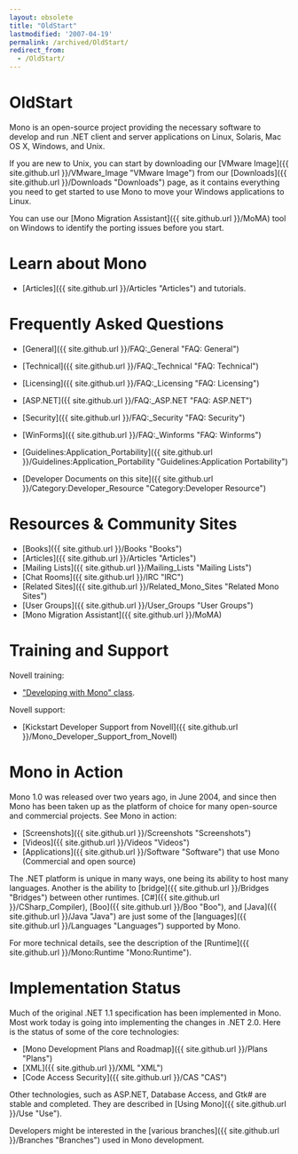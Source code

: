 ```yaml
---
layout: obsolete
title: "OldStart"
lastmodified: '2007-04-19'
permalink: /archived/OldStart/
redirect_from:
  - /OldStart/
---
```


OldStart
========

 Mono is an open-source project providing the necessary software to develop and run .NET client and server applications on Linux, Solaris, Mac OS X, Windows, and Unix.

If you are new to Unix, you can start by downloading our [VMware Image]({{ site.github.url }}/VMware_Image "VMware Image") from our [Downloads]({{ site.github.url }}/Downloads "Downloads") page, as it contains everything you need to get started to use Mono to move your Windows applications to Linux.

You can use our [Mono Migration Assistant]({{ site.github.url }}/MoMA) tool on Windows to identify the porting issues before you start.

Learn about Mono
================

-   [Articles]({{ site.github.url }}/Articles "Articles") and tutorials.

Frequently Asked Questions
==========================

-   [General]({{ site.github.url }}/FAQ:_General "FAQ: General")
-   [Technical]({{ site.github.url }}/FAQ:_Technical "FAQ: Technical")
-   [Licensing]({{ site.github.url }}/FAQ:_Licensing "FAQ: Licensing")
-   [ASP.NET]({{ site.github.url }}/FAQ:_ASP.NET "FAQ: ASP.NET")
-   [Security]({{ site.github.url }}/FAQ:_Security "FAQ: Security")
-   [WinForms]({{ site.github.url }}/FAQ:_Winforms "FAQ: Winforms")

-   [Guidelines:Application\_Portability]({{ site.github.url }}/Guidelines:Application_Portability "Guidelines:Application Portability")
-   [Developer Documents on this site]({{ site.github.url }}/Category:Developer_Resource "Category:Developer Resource")

Resources & Community Sites
===========================

-   [Books]({{ site.github.url }}/Books "Books")
-   [Articles]({{ site.github.url }}/Articles "Articles")
-   [Mailing Lists]({{ site.github.url }}/Mailing_Lists "Mailing Lists")
-   [Chat Rooms]({{ site.github.url }}/IRC "IRC")
-   [Related Sites]({{ site.github.url }}/Related_Mono_Sites "Related Mono Sites")
-   [User Groups]({{ site.github.url }}/User_Groups "User Groups")
-   [Mono Migration Assistant]({{ site.github.url }}/MoMA)

Training and Support
====================

Novell training:

-   ["Developing with Mono" class](http://developer.novell.com/wiki/index.php/Developing_with_Mono).

Novell support:

-   [Kickstart Developer Support from Novell]({{ site.github.url }}/Mono_Developer_Support_from_Novell)

Mono in Action
==============

Mono 1.0 was released over two years ago, in June 2004, and since then Mono has been taken up as the platform of choice for many open-source and commercial projects. See Mono in action:

-   [Screenshots]({{ site.github.url }}/Screenshots "Screenshots")
-   [Videos]({{ site.github.url }}/Videos "Videos")
-   [Applications]({{ site.github.url }}/Software "Software") that use Mono (Commercial and open source)

The .NET platform is unique in many ways, one being its ability to host many languages. Another is the ability to [bridge]({{ site.github.url }}/Bridges "Bridges") between other runtimes. [C\#]({{ site.github.url }}/CSharp_Compiler), [Boo]({{ site.github.url }}/Boo "Boo"), and [Java]({{ site.github.url }}/Java "Java") are just some of the [languages]({{ site.github.url }}/Languages "Languages") supported by Mono.

For more technical details, see the description of the [Runtime]({{ site.github.url }}/Mono:Runtime "Mono:Runtime").

Implementation Status
=====================

Much of the original .NET 1.1 specification has been implemented in Mono. Most work today is going into implementing the changes in .NET 2.0. Here is the status of some of the core technologies:

-   [Mono Development Plans and Roadmap]({{ site.github.url }}/Plans "Plans")
-   [XML]({{ site.github.url }}/XML "XML")
-   [Code Access Security]({{ site.github.url }}/CAS "CAS")

Other technologies, such as ASP.NET, Database Access, and Gtk\# are stable and completed. They are described in [Using Mono]({{ site.github.url }}/Use "Use").

Developers might be interested in the [various branches]({{ site.github.url }}/Branches "Branches") used in Mono development.

